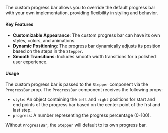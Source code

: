 The custom progress bar allows you to override the default progress bar with your own implementation, providing flexibility in styling and behavior.

#### Key Features

- **Customizable Appearance**: The custom progress bar can have its own styles, colors, and animations.
- **Dynamic Positioning**: The progress bar dynamically adjusts its position based on the steps in the `Stepper`.
- **Smooth Transitions**: Includes smooth width transitions for a polished user experience.

#### Usage

The custom progress bar is passed to the `Stepper` component via the `ProgressBar` prop. The `ProgressBar` component receives the following props:

- `style`: An object containing the `left` and `right` positions for start and end points of the progress bar based on the center point of the frst and last step.
- `progress`: A number representing the progress percentage (0-100).

Without `ProgressBar`, the `Stepper` will default to its own progress bar.